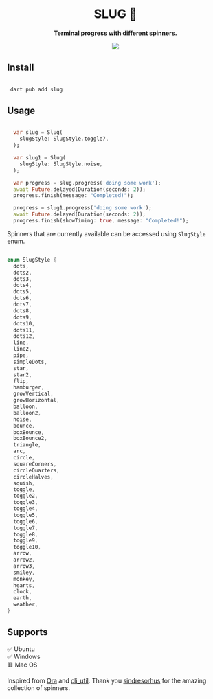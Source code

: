 
<p align="center">
    <h1 align="center"> SLUG 🐌</h1>
	<p align="center"><b>Terminal progress with different spinners.</b>  </p>
</p>

<div align="center">
  <image align ="center" src="https://media.giphy.com/media/XKZvZdKh95JfcZorri/giphy.gif">
</div>


## Install

```dart

 dart pub add slug

```

## Usage

```dart

  var slug = Slug(
    slugStyle: SlugStyle.toggle7,
  );

  var slug1 = Slug(
    slugStyle: SlugStyle.noise,
  );

  var progress = slug.progress('doing some work');
  await Future.delayed(Duration(seconds: 2));
  progress.finish(message: "Completed!");

  progress = slug1.progress('doing some work');
  await Future.delayed(Duration(seconds: 2));
  progress.finish(showTiming: true, message: "Completed!");

```


Spinners that are currently available can be accessed using `SlugStyle` enum.

```dart

enum SlugStyle {
  dots,
  dots2,
  dots3,
  dots4,
  dots5,
  dots6,
  dots7,
  dots8,
  dots9,
  dots10,
  dots11,
  dots12,
  line,
  line2,
  pipe,
  simpleDots,
  star,
  star2,
  flip,
  hamburger,
  growVertical,
  growHorizontal,
  balloon,
  balloon2,
  noise,
  bounce,
  boxBounce,
  boxBounce2,
  triangle,
  arc,
  circle,
  squareCorners,
  circleQuarters,
  circleHalves,
  squish,
  toggle,
  toggle2,
  toggle3,
  toggle4,
  toggle5,
  toggle6,
  toggle7,
  toggle8,
  toggle9,
  toggle10,
  arrow,
  arrow2,
  arrow3,
  smiley,
  monkey,
  hearts,
  clock,
  earth,
  weather,
}

```


## Supports 

✅ Ubuntu <br>
✅ Windows <br>
🟥 Mac OS <br>

Inspired from [Ora](https://github.com/sindresorhus/ora) and [cli_util](https://github.com/dart-lang/cli_util). Thank you [sindresorhus](https://github.com/sindresorhus) for the amazing collection of spinners.

